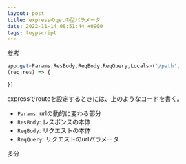 ```yaml
---
layout: post
title: expressのgetの型パラメータ
date: 2022-11-14 08:51:44 +0900
tags: teypscript
---
```


[参考][mark abeto]

``` typescript
app.get<Params,ResBody,ReqBody,ReqQuery,Locals>('/path',
(req,res) => {

})
```

expressでrouteを設定するときには、上のようなコードを書く。

- `Params`: urlの動的に変わる部分
- `ResBody`: レスポンスの本体
- `ReqBody`: リクエストの本体
- `ReqQuery`: リクエストのurlパラメータ

多分

<!-- link -->
[mark abeto]: https://dev.to/macmacky/get-better-with-typescript-using-express-3ik6?utm_source=pocket_saves
